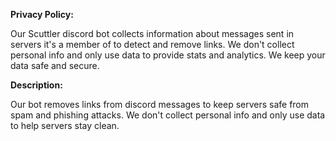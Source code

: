 **Privacy Policy:**

Our Scuttler discord bot collects information about messages sent in servers it's a member of to detect and remove links. We don't collect personal info and only use data to provide stats and analytics. We keep your data safe and secure.

**Description:**

Our bot removes links from discord messages to keep servers safe from spam and phishing attacks. We don't collect personal info and only use data to help servers stay clean.
